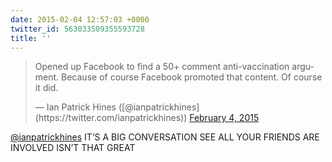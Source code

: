 ```yaml
---
date: 2015-02-04 12:57:03 +0000
twitter_id: 563033509355593728
title: ''
---
```


<blockquote class="twitter-tweet"><p lang="en" dir="ltr">Opened up Facebook to find a 50+ comment anti-vaccination argument. Because of course Facebook promoted that content. Of course it did.</p>&mdash; Ian Patrick Hines ([@ianpatrickhines](https://twitter.com/ianpatrickhines)) <a href="https://twitter.com/ianpatrickhines/status/563020660470206464?ref_src=twsrc%5Etfw">February 4, 2015</a></blockquote>
<script async src="https://platform.twitter.com/widgets.js" charset="utf-8"></script>

[@ianpatrickhines](https://twitter.com/ianpatrickhines) IT’S A BIG CONVERSATION SEE ALL YOUR FRIENDS ARE INVOLVED ISN’T THAT GREAT

